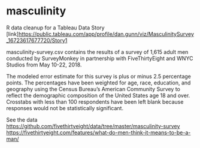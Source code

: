 # masculinity
R data cleanup for a Tableau Data Story [link]https://public.tableau.com/app/profile/dan.gunn/viz/MasculinitySurvey_16723617677720/Story1

masculinity-survey.csv contains the results of a survey of 1,615 adult men conducted by SurveyMonkey in partnership with FiveThirtyEight and WNYC Studios from May 10-22, 2018. 

The modeled error estimate for this survey is plus or minus 2.5 percentage points. The percentages have been weighted for age, race, education, and geography using the Census Bureau’s American Community Survey to reflect the demographic composition of the United States age 18 and over. 
Crosstabs with less than 100 respondents have been left blank because responses would not be statistically significant.

See the data
https://github.com/fivethirtyeight/data/tree/master/masculinity-survey
https://fivethirtyeight.com/features/what-do-men-think-it-means-to-be-a-man/
